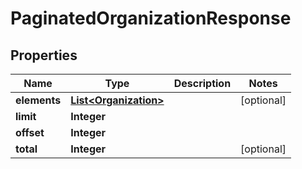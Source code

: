 
# PaginatedOrganizationResponse

## Properties
Name | Type | Description | Notes
------------ | ------------- | ------------- | -------------
**elements** | [**List&lt;Organization&gt;**](Organization.md) |  |  [optional]
**limit** | **Integer** |  | 
**offset** | **Integer** |  | 
**total** | **Integer** |  |  [optional]



